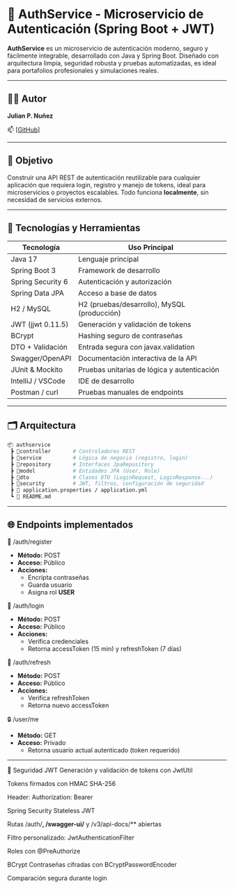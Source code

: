# 🔐 AuthService - Microservicio de Autenticación (Spring Boot + JWT)

**AuthService** es un microservicio de autenticación moderno, seguro y fácilmente integrable, desarrollado con Java y Spring Boot. Diseñado con arquitectura limpia, seguridad robusta y pruebas automatizadas, es ideal para portafolios profesionales y simulaciones reales.

---

## 👨‍💻 Autor

**Julian P. Nuñez**

📫 [[GitHub](https://github.com/juliannp253)]

---

## 🧠 Objetivo

Construir una API REST de autenticación reutilizable para cualquier aplicación que requiera login, registro y manejo de tokens, ideal para microservicios o proyectos escalables. Todo funciona **localmente**, sin necesidad de servicios externos.

---

## 🚀 Tecnologías y Herramientas

| Tecnología        | Uso Principal                                  |
|------------------|-------------------------------------------------|
| Java 17          | Lenguaje principal                              |
| Spring Boot 3    | Framework de desarrollo                         |
| Spring Security 6| Autenticación y autorización                    |
| Spring Data JPA  | Acceso a base de datos                          |
| H2 / MySQL       | H2 (pruebas/desarrollo), MySQL (producción)     |
| JWT (jjwt 0.11.5)| Generación y validación de tokens               |
| BCrypt           | Hashing seguro de contraseñas                   |
| DTO + Validación | Entrada segura con javax.validation             |
| Swagger/OpenAPI  | Documentación interactiva de la API             |
| JUnit & Mockito  | Pruebas unitarias de lógica y autenticación     |
| IntelliJ / VSCode| IDE de desarrollo                               |
| Postman / curl   | Pruebas manuales de endpoints                   |

---

## 🗂️ Arquitectura

```bash
📦 authservice
 ┣ 📂controller       # Controladores REST
 ┣ 📂service          # Lógica de negocio (registro, login)
 ┣ 📂repository       # Interfaces JpaRepository
 ┣ 📂model            # Entidades JPA (User, Role)
 ┣ 📂dto              # Clases DTO (LoginRequest, LoginResponse...)
 ┣ 📂security         # JWT, filtros, configuración de seguridad
 ┣ 📜 application.properties / application.yml
 ┗ 📜 README.md
```
---
## 🌐 Endpoints implementados

🔐 /auth/register
- **Método:** POST
- **Acceso:** Público
- **Acciones:**
    - Encripta contraseñas
    - Guarda usuario
    - Asigna rol **USER**

🔐 /auth/login
- **Método:** POST
- **Acceso:** Público
- **Acciones:**
    - Verifica credenciales
    - Retorna accessToken (15 min) y refreshToken (7 días)

🔄 /auth/refresh
- **Método:** POST
- **Acceso:** Público
- **Acciones:**
    - Verifica refreshToken
    - Retorna nuevo accessToken

🔒 /user/me
- **Método:** GET
- **Acceso:** Privado
    - Retorna usuario actual autenticado (token requerido)

---
🔐 Seguridad
JWT
Generación y validación de tokens con JwtUtil

Tokens firmados con HMAC SHA-256

Header: Authorization: Bearer <token>

Spring Security
Stateless JWT

Rutas /auth/**, /swagger-ui/** y /v3/api-docs/** abiertas

Filtro personalizado: JwtAuthenticationFilter

Roles con @PreAuthorize

BCrypt
Contraseñas cifradas con BCryptPasswordEncoder

Comparación segura durante login

